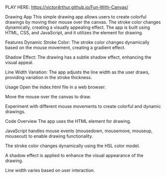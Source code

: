 PLAY HERE:
https://victor4rthur.github.io/Fun-With-Canvas/

Drawing App
This simple drawing app allows users to create colorful drawings by moving their mouse over the canvas. The stroke color changes dynamically, creating a visually appealing effect. The app is built using HTML, CSS, and JavaScript, and it utilizes the <canvas> element for drawing.

Features
Dynamic Stroke Color: The stroke color changes dynamically based on the mouse movement, creating a gradient effect.

Shadow Effect: The drawing has a subtle shadow effect, enhancing the visual appeal.

Line Width Variation: The app adjusts the line width as the user draws, providing variation in the stroke thickness.

Usage
Open the index.html file in a web browser.

Move the mouse over the canvas to draw.

Experiment with different mouse movements to create colorful and dynamic drawings.

Code Overview
The app uses the HTML <canvas> element for drawing.

JavaScript handles mouse events (mousedown, mousemove, mouseup, mouseout) to enable drawing functionality.

The stroke color changes dynamically using the HSL color model.

A shadow effect is applied to enhance the visual appearance of the drawing.

Line width varies based on user interaction.
